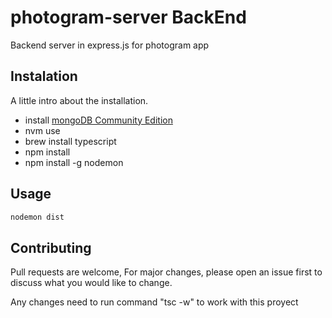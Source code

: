 # photogram-server BackEnd
Backend server in express.js for photogram app
## Instalation

A little intro about the installation.

* install [mongoDB Community Edition](https://docs.mongodb.com/manual/tutorial/install-mongodb-on-os-x/)
* nvm use
* brew install typescript
* npm install
* npm install -g nodemon

## Usage
```javascript
nodemon dist

```

## Contributing
Pull requests are welcome, For major changes, please open an issue first to discuss what you would like to change. 

Any changes need to run command "tsc -w" to work with this proyect